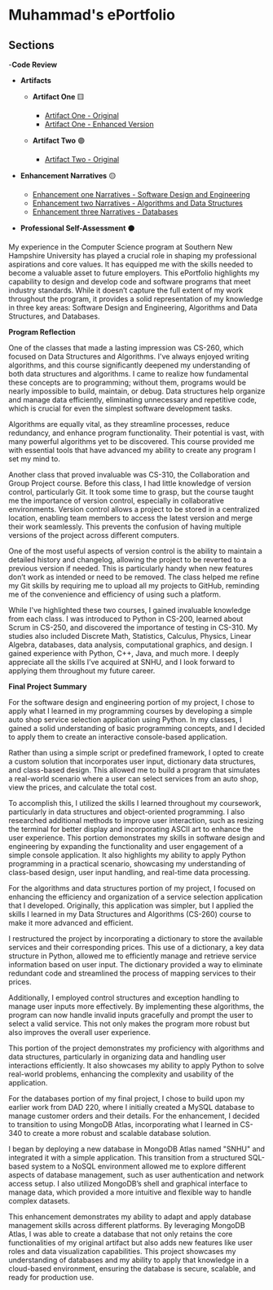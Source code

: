 # Muhammad's ePortfolio

## Sections

-**Code Review**
 
- **Artifacts**
  - **Artifact One** 🟨
    - [Artifact One - Original](https://github.com/mkhizer33/Muhammad-s-Portfolio/blob/main/Software%20Design%20and%20Engineering/OriginalAutoService.txt)
    - [Artifact One - Enhanced Version](https://github.com/mkhizer33/Muhammad-s-Portfolio/blob/main/Software%20Design%20and%20Engineering/EnhancedAutoService.py)
  
  - **Artifact Two** 🟣
    - [Artifact Two - Original](https://github.com/mkhizer33/Muhammad-s-Portfolio/blob/main/Databases/Original%20Database%20Artifact.docx)
       
- **Enhancement Narratives** 🟡
  - [Enhancement one Narratives - Software Design and Engineering](https://github.com/mkhizer33/Muhammad-s-Portfolio/blob/main/Software%20Design%20and%20Engineering/3-2%20Milestone%20Two%20Enhancement%20One%20Software%20Design%20and%20Engineering.docx)
  - [Enhancement two Narratives - Algorithms and Data Structures](https://github.com/mkhizer33/Muhammad-s-Portfolio/blob/main/Algorithms%20and%20Data%20Structures/4-2%20Milestone%20Three%20Enhancement%20Two%20Algorithms%20and%20Data%20Structure.docx)
  - [Enhancement three Narratives - Databases](https://github.com/mkhizer33/Muhammad-s-Portfolio/blob/main/Databases/5-2%20Milestone%20Four%20Enhancement%20Three%20Databases.docx)

- **Professional Self-Assessment** ⚫

My experience in the Computer Science program at Southern New Hampshire University has played a crucial role in shaping my professional aspirations and core values. It has equipped me with the skills needed to become a valuable asset to future employers. This ePortfolio highlights my capability to design and develop code and software programs that meet industry standards. While it doesn’t capture the full extent of my work throughout the program, it provides a solid representation of my knowledge in three key areas: Software Design and Engineering, Algorithms and Data Structures, and Databases.

**Program Reflection**

One of the classes that made a lasting impression was CS-260, which focused on Data Structures and Algorithms. I've always enjoyed writing algorithms, and this course significantly deepened my understanding of both data structures and algorithms. I came to realize how fundamental these concepts are to programming; without them, programs would be nearly impossible to build, maintain, or debug. Data structures help organize and manage data efficiently, eliminating unnecessary and repetitive code, which is crucial for even the simplest software development tasks.

Algorithms are equally vital, as they streamline processes, reduce redundancy, and enhance program functionality. Their potential is vast, with many powerful algorithms yet to be discovered. This course provided me with essential tools that have advanced my ability to create any program I set my mind to.

Another class that proved invaluable was CS-310, the Collaboration and Group Project course. Before this class, I had little knowledge of version control, particularly Git. It took some time to grasp, but the course taught me the importance of version control, especially in collaborative environments. Version control allows a project to be stored in a centralized location, enabling team members to access the latest version and merge their work seamlessly. This prevents the confusion of having multiple versions of the project across different computers.

One of the most useful aspects of version control is the ability to maintain a detailed history and changelog, allowing the project to be reverted to a previous version if needed. This is particularly handy when new features don’t work as intended or need to be removed. The class helped me refine my Git skills by requiring me to upload all my projects to GitHub, reminding me of the convenience and efficiency of using such a platform.

While I've highlighted these two courses, I gained invaluable knowledge from each class. I was introduced to Python in CS-200, learned about Scrum in CS-250, and discovered the importance of testing in CS-310. My studies also included Discrete Math, Statistics, Calculus, Physics, Linear Algebra, databases, data analysis, computational graphics, and design. I gained experience with Python, C++, Java, and much more. I deeply appreciate all the skills I’ve acquired at SNHU, and I look forward to applying them throughout my future career.

**Final Project Summary**

For the software design and engineering portion of my project, I chose to apply what I learned in my programming courses by developing a simple auto shop service selection application using Python. In my classes, I gained a solid understanding of basic programming concepts, and I decided to apply them to create an interactive console-based application.

Rather than using a simple script or predefined framework, I opted to create a custom solution that incorporates user input, dictionary data structures, and class-based design. This allowed me to build a program that simulates a real-world scenario where a user can select services from an auto shop, view the prices, and calculate the total cost.

To accomplish this, I utilized the skills I learned throughout my coursework, particularly in data structures and object-oriented programming. I also researched additional methods to improve user interaction, such as resizing the terminal for better display and incorporating ASCII art to enhance the user experience. This portion demonstrates my skills in software design and engineering by expanding the functionality and user engagement of a simple console application. It also highlights my ability to apply Python programming in a practical scenario, showcasing my understanding of class-based design, user input handling, and real-time data processing.

For the algorithms and data structures portion of my project, I focused on enhancing the efficiency and organization of a service selection application that I developed. Originally, this application was simpler, but I applied the skills I learned in my Data Structures and Algorithms (CS-260) course to make it more advanced and efficient.

I restructured the project by incorporating a dictionary to store the available services and their corresponding prices. This use of a dictionary, a key data structure in Python, allowed me to efficiently manage and retrieve service information based on user input. The dictionary provided a way to eliminate redundant code and streamlined the process of mapping services to their prices.

Additionally, I employed control structures and exception handling to manage user inputs more effectively. By implementing these algorithms, the program can now handle invalid inputs gracefully and prompt the user to select a valid service. This not only makes the program more robust but also improves the overall user experience.

This portion of the project demonstrates my proficiency with algorithms and data structures, particularly in organizing data and handling user interactions efficiently. It also showcases my ability to apply Python to solve real-world problems, enhancing the complexity and usability of the application.

For the databases portion of my final project, I chose to build upon my earlier work from DAD 220, where I initially created a MySQL database to manage customer orders and their details. For the enhancement, I decided to transition to using MongoDB Atlas, incorporating what I learned in CS-340 to create a more robust and scalable database solution.

I began by deploying a new database in MongoDB Atlas named "SNHU" and integrated it with a simple application. This transition from a structured SQL-based system to a NoSQL environment allowed me to explore different aspects of database management, such as user authentication and network access setup. I also utilized MongoDB’s shell and graphical interface to manage data, which provided a more intuitive and flexible way to handle complex datasets.

This enhancement demonstrates my ability to adapt and apply database management skills across different platforms. By leveraging MongoDB Atlas, I was able to create a database that not only retains the core functionalities of my original artifact but also adds new features like user roles and data visualization capabilities. This project showcases my understanding of databases and my ability to apply that knowledge in a cloud-based environment, ensuring the database is secure, scalable, and ready for production use.
